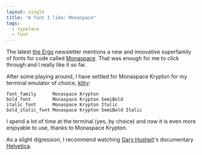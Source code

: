 ```yaml
---
layout: single
title: "A font I like: Monaspace"
tags:
  - typeface
  - font
---
```


The latest [the Ergo](https://mailchi.mp/fc6479cc5582/the-ergo-signup) newsletter mentions a new and innovative superfamily of fonts for code called [Monaspace](https://monaspace.githubnext.com/). That was enough for me to click through and I really like it so far.

After some playing around, I have settled for Monaspace Krypton for my terminal emulator of choice, [kitty](https://sw.kovidgoyal.net/kitty/):

```
font_family      Monaspace Krypton
bold_font        Monaspace Krypton SemiBold
italic_font      Monaspace Krypton Italic
bold_italic_font Monaspace Krypton SemiBold Italic
```

I spend a lot of time at the terminal (yes, by choice) and now it is even more enjoyable to use, thanks to Monaspace Krypton. 

As a slight digression, I recommend watching [Gary Hustwit](https://www.hustwit.com/)'s documentary [Helvetica](https://vimeo.com/ondemand/helvetica3). 
